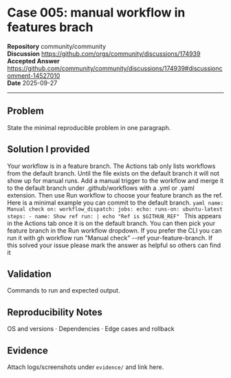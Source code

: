 # Case 005: manual workflow in features brach

**Repository** community/community  
**Discussion** https://github.com/orgs/community/discussions/174939  
**Accepted Answer** https://github.com/community/community/discussions/174939#discussioncomment-14527010  
**Date** 2025-09-27

---

## Problem
State the minimal reproducible problem in one paragraph.

## Solution I provided
Your workflow is in a feature branch. The Actions tab only lists workflows from the default branch. Until the file exists on the default branch it will not show up for manual runs. Add a manual trigger to the workflow and merge it to the default branch under .github/workflows with a .yml or .yaml extension. Then use Run workflow to choose your feature branch as the ref. Here is a minimal example you can commit to the default branch. ```yaml name: Manual check on: workflow_dispatch: jobs: echo: runs-on: ubuntu-latest steps: - name: Show ref run: | echo "Ref is $GITHUB_REF" ``` This appears in the Actions tab once it is on the default branch. You can then pick your feature branch in the Run workflow dropdown. If you prefer the CLI you can run it with gh workflow run "Manual check" --ref your-feature-branch. If this solved your issue please mark the answer as helpful so others can find it

## Validation
Commands to run and expected output.

## Reproducibility Notes
OS and versions · Dependencies · Edge cases and rollback

## Evidence
Attach logs/screenshots under `evidence/` and link here.

